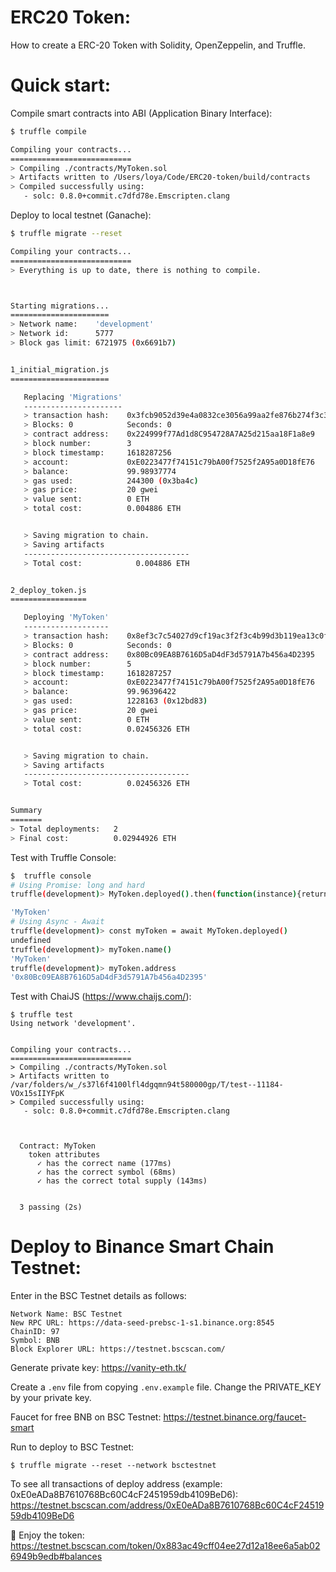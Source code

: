 # ERC20 Token:
How to create a ERC-20 Token with Solidity, OpenZeppelin, and Truffle.

# Quick start:
Compile smart contracts into ABI (Application Binary Interface):
```bash
$ truffle compile

Compiling your contracts...
===========================
> Compiling ./contracts/MyToken.sol
> Artifacts written to /Users/loya/Code/ERC20-token/build/contracts
> Compiled successfully using:
   - solc: 0.8.0+commit.c7dfd78e.Emscripten.clang
```

Deploy to local testnet (Ganache):

```bash
$ truffle migrate --reset

Compiling your contracts...
===========================
> Everything is up to date, there is nothing to compile.



Starting migrations...
======================
> Network name:    'development'
> Network id:      5777
> Block gas limit: 6721975 (0x6691b7)


1_initial_migration.js
======================

   Replacing 'Migrations'
   ----------------------
   > transaction hash:    0x3fcb9052d39e4a0832ce3056a99aa2fe876b274f3c3ea5ce309062b213fb6b4e
   > Blocks: 0            Seconds: 0
   > contract address:    0x224999f77Ad1d8C954728A7A25d215aa18F1a8e9
   > block number:        3
   > block timestamp:     1618287256
   > account:             0xE0223477f74151c79bA00f7525f2A95a0D18fE76
   > balance:             99.98937774
   > gas used:            244300 (0x3ba4c)
   > gas price:           20 gwei
   > value sent:          0 ETH
   > total cost:          0.004886 ETH


   > Saving migration to chain.
   > Saving artifacts
   -------------------------------------
   > Total cost:            0.004886 ETH


2_deploy_token.js
=================

   Deploying 'MyToken'
   -------------------
   > transaction hash:    0x8ef3c7c54027d9cf19ac3f2f3c4b99d3b119ea13c0fcff104658510aad8032da
   > Blocks: 0            Seconds: 0
   > contract address:    0x80Bc09EA8B7616D5aD4dF3d5791A7b456a4D2395
   > block number:        5
   > block timestamp:     1618287257
   > account:             0xE0223477f74151c79bA00f7525f2A95a0D18fE76
   > balance:             99.96396422
   > gas used:            1228163 (0x12bd83)
   > gas price:           20 gwei
   > value sent:          0 ETH
   > total cost:          0.02456326 ETH


   > Saving migration to chain.
   > Saving artifacts
   -------------------------------------
   > Total cost:          0.02456326 ETH


Summary
=======
> Total deployments:   2
> Final cost:          0.02944926 ETH

```

Test with Truffle Console:
```bash
$  truffle console
# Using Promise: long and hard
truffle(development)> MyToken.deployed().then(function(instance){return instance.name();});

'MyToken'
# Using Async - Await
truffle(development)> const myToken = await MyToken.deployed()
undefined
truffle(development)> myToken.name()
'MyToken'
truffle(development)> myToken.address
'0x80Bc09EA8B7616D5aD4dF3d5791A7b456a4D2395'
```

Test with ChaiJS (https://www.chaijs.com/):

```
$ truffle test
Using network 'development'.


Compiling your contracts...
===========================
> Compiling ./contracts/MyToken.sol
> Artifacts written to /var/folders/w_/s37l6f4100lfl4dgqmn94t580000gp/T/test--11184-VOx15sIIYFpK
> Compiled successfully using:
   - solc: 0.8.0+commit.c7dfd78e.Emscripten.clang



  Contract: MyToken
    token attributes
      ✓ has the correct name (177ms)
      ✓ has the correct symbol (68ms)
      ✓ has the correct total supply (143ms)


  3 passing (2s)

```

# Deploy to Binance Smart Chain Testnet:
Enter in the BSC Testnet details as follows:
```
Network Name: BSC Testnet
New RPC URL: https://data-seed-prebsc-1-s1.binance.org:8545
ChainID: 97
Symbol: BNB
Block Explorer URL: https://testnet.bscscan.com/
```
Generate private key: https://vanity-eth.tk/

Create a `.env` file from copying `.env.example` file. Change the PRIVATE_KEY by your private key.

Faucet for free BNB on BSC Testnet: https://testnet.binance.org/faucet-smart

Run to deploy to BSC Testnet:
```
$ truffle migrate --reset --network bsctestnet
```
To see all transactions of deploy address (example: 0xE0eADa8B7610768Bc60C4cF2451959db4109BeD6):
https://testnet.bscscan.com/address/0xE0eADa8B7610768Bc60C4cF2451959db4109BeD6

🎉 Enjoy the token: https://testnet.bscscan.com/token/0x883ac49cff04ee27d12a18ee6a5ab026949b9edb#balances